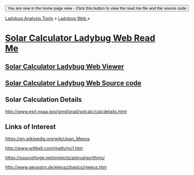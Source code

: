 ﻿<span style=display:none; >
[You are now in a GitHub source code view - click this link to view the home page]
( http://ladybug-analysis-tools.github.io/ladybug-web/#solar-calculator/readme.md "View file as a web page." ) </span>
<input type=button onclick=window.location.href='https://github.com/ladybug-analysis-tools/ladybug-web/tree/gh-pages/solar-calculator'; 
value='You are now in the home page view - Click this button to view the read me file and the source code' >

[Ladybug Analysis Tools]( http://ladybug-analysis-tools.github.io/ ) » [Ladybug Web ]( http://ladybug-analysis-tools.github.io/ladybug-web/ ) »

[Solar Calculator Ladybug Web Read Me]( index.html#readme.md )
===



## [Solar Calculator Ladybug Web Viewer]( index.html )

## [Solar Calculator Ladybug Web Source code ]( https://github.com/ladybug-analysis-tools/ladybug-web/tree/gh-pages/solar-calculator-ladybug-web/solar-calculator-ladybug-web-r1.js )


## Solar Calculation Details

http://www.esrl.noaa.gov/gmd/grad/solcalc/calcdetails.html


## Links of Interest

https://en.wikipedia.org/wiki/Jean_Meeus

http://www.willbell.com/math/mc1.htm

https://sourceforge.net/projects/astroalgorithms/

http://www.geoastro.de/elevaz/basics/meeus.htm